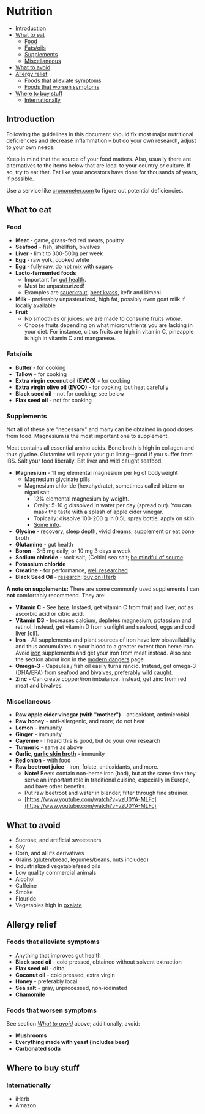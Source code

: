 # Nutrition

- [Introduction](#introduction)
- [What to eat](#what-to-eat)
  - [Food](#food)
  - [Fats/oils](#fatsoils)
  - [Supplements](#supplements)
  - [Miscellaneous](#miscellaneous)
- [What to avoid](#what-to-avoid)
- [Allergy relief](#allergy-relief)
  - [Foods that alleviate symptoms](#foods-that-alleviate-symptoms)
  - [Foods that worsen symptoms](#foods-that-worsen-symptoms)
- [Where to buy stuff](#where-to-buy-stuff)
  - [Internationally](#internationally)

## Introduction

Following the guidelines in this document should fix most major nutritional
deficiencies and decrease inflammation – but do your own research, adjust to
your own needs.

Keep in mind that the source of your food matters. Also, usually there are
alternatives to the items below that are local to your country or culture.
If so, try to eat that. Eat like your ancestors have done for thousands of
years, if possible.

Use a service like [cronometer.com](https://cronometer.com) to figure out
potential deficiencies.

## What to eat

### Food

- **Meat** - game, grass-fed red meats, poultry
- **Seafood** - fish, shellfish, bivalves
- **Liver** - limit to 300-500g per week
- **Egg** - raw yolk, cooked white
- **Egg** - fully raw, [do not mix with sugars](https://twitter.com/Grimhood/status/1285170461165277187)
- **Lacto-fermented foods**
  - Important for [gut health](misc.md#gut-brain-axis--gut-microbiota).
  - Must be unpasteurized!
  - Examples are [sauerkraut](recipes.md#sauerkraut), [beet kvass](recipes.md#beet-kvass), kefir and kimchi.
- **Milk** - preferably unpasteurized, high fat, possibly even goat milk if locally available
- **Fruit**
  - No smoothies or juices; we are made to consume fruits _whole_.
  - Choose fruits depending on what micronutrients you are lacking in your
    diet. For instance, citrus fruits are high in vitamin C, pineapple is high
    in vitamin C and manganese.

### Fats/oils

- **Butter** - for cooking
- **Tallow** - for cooking
- **Extra virgin coconut oil (EVCO)** - for cooking
- **Extra virgin olive oil (EVOO)** - for cooking, but heat carefully
- **Black seed oil** - not for cooking; see below
- **Flax seed oil** - not for cooking

### Supplements

Not all of these are "necessary" and many can be obtained in good doses from
food. Magnesium is the most important one to supplement.

Meat contains all essential amino acids. Bone broth is high in collagen and thus
glycine. Glutamine will repair your gut lining—good if you suffer from IBS.
Salt your food liberally. Eat liver and wild caught seafood.

- **Magnesium** - 11 mg elemental magnesium per kg of bodyweight
  - Magnesium glycinate pills
  - Magnesium chloride (hexahydrate), sometimes called bittern or nigari salt
    - 12% elemental magnesium by weight.
    - Orally: 5-10 g dissolved in water per day (spread out). You can mask
      the taste with a splash of apple cider vinegar.
    - Topically: dissolve 100-200 g in 0.5L spray bottle, apply on skin.
    - [Some info](https://twitter.com/Grimhood/status/1131597125245067264).
- **Glycine** - recovery, sleep depth, vivid dreams; supplement or eat bone broth
- **Glutamine** - gut health
- **Boron** - 3-5 mg daily, or 10 mg 3 days a week
- **Sodium chloride** - rock salt, (Celtic) sea salt; [be mindful of source](https://www.theguardian.com/environment/2017/sep/08/sea-salt-around-world-contaminated-by-plastic-studies)
- **Potassium chloride**
- **Creatine** - for performance, [well researched](https://examine.com/supplements/creatine/)
- **Black Seed Oil** - [research](https://twitter.com/Grimhood/status/1254703513134751746); [buy on iHerb](https://www.iherb.com/pr/Heritage-Store-Black-Seed-Oil-16-fl-oz-480-ml/71956)

**A note on supplements:** There are some commonly used supplements I can
**not** comfortably recommend. They are:

- **Vitamin C** - See [here](https://twitter.com/Grimhood/status/1291086529163534336).
  Instaed, get vitamin C from fruit and liver, _not_ as ascorbic acid or citric acid.
- **Vitamin D3** - Increases calcium, depletes magnesium, potassium and retinol.
  Instead, get vitamin D from sunlight and seafood, eggs and cod liver [oil].
- **Iron** - All supplements and plant sources of iron have low bioavailability,
  and thus accumulates in your blood to a greater extent than heme iron. Avoid
  [iron](https://twitter.com/search?q=from%3Agrimhood%20free%20iron&src=typed_query)
  supplements and get your iron from meat instead. Also see the section about
  iron in the [modern dangers](modern-dangers.md#iron-toxicity) page.
- **Omega-3** - Capsules / fish oil easily turns rancid. Instead, get omega-3
  (DHA/EPA) from seafood and bivalves, preferably wild caught.
- **Zinc** - Can create copper/iron imbalance. Instead, get zinc from red meat
  and bivalves.

### Miscellaneous

- **Raw apple cider vinegar (with "mother")** - antioxidant, antimicrobial
- **Raw honey** - anti-allergenic, and more; do not heat
- **Lemon** - immunity
- **Ginger** - immunity
- **Cayenne** - I heard this is good, but do your own research
- **Turmeric** - same as above
- **Garlic, [garlic skin broth](https://skillet.lifehacker.com/use-papery-garlic-skins-to-give-broth-big-flavor-1797726954)** - immunity
- **Red onion** - with food
- **Raw beetroot juice** - iron, folate, antioxidants, and more.
  - **Note!** Beets contain non-heme iron (bad), but at the same time they
    serve an important role in traditional cuisine, especially in Europe,
    and have other benefits.
  - Put raw beetroot and water in blender, filter through fine strainer.
  - [https://www.youtube.com/watch?v=vzU0YA-MLFc](https://www.youtube.com/watch?v=vzU0YA-MLFc)

## What to avoid

- Sucrose, and artificial sweeteners
- Soy
- Corn, and all its derivatives
- Grains (gluten/bread, legumes/beans, nuts included)
- Industrialized vegetable/seed oils
- Low quality commercial animals
- Alcohol
- Caffeine
- Smoke
- Flouride
- Vegetables high in [oxalate](https://sallyknorton.com/oxalate-science/oxalate-basics/)

## Allergy relief

### Foods that alleviate symptoms

- Anything that improves gut health
- **Black seed oil** - cold pressed, obtained without solvent extraction
- **Flax seed oil** - ditto
- **Coconut oil** - cold pressed, extra virgin
- **Honey** - preferably local
- **Sea salt** - gray, unprocessed, non-iodinated
- **Chamomile**

### Foods that worsen symptoms

See section [_What to avoid_](#what-to-avoid) above; additionally, avoid:

- **Mushrooms**
- **Everything made with yeast (includes beer)**
- **Carbonated soda**

## Where to buy stuff

### Internationally

- iHerb
- Amazon
